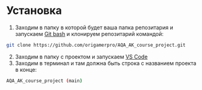 # Установка
1. Заходим в папку в которой будет ваша папка репозитария и запускаем [Git bash](https://git-scm.com/downloads/win) и клонируем репозитарий командой:
```bash
git clone https://github.com/origamerpro/AQA_AK_course_project.git
```
2. Заходим в папку с проектом и запускаем [VS Code](https://code.visualstudio.com/Download)
3. Заходим в терминал и там должна быть строка с названием проекта в конце:
```bash
AQA_AK_course_project (main)
```
